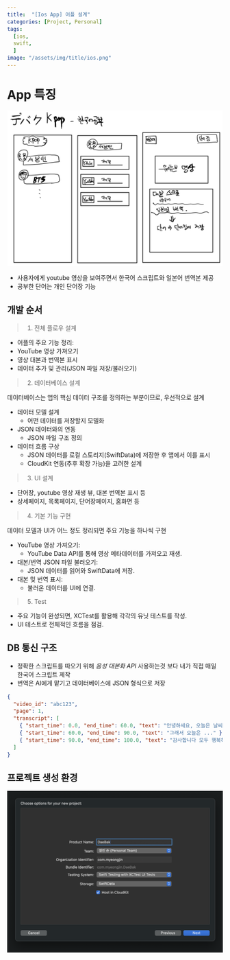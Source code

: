 ```yaml
---
title:  "[Ios App] 어플 설계"
categories: [Project, Personal]
tags:
  [ios,
  swift,
  ] 
image: "/assets/img/title/ios.png"
---
```


# App 특징 
![alt text](/assets/img/plan.png)

* 사용자에게 youtube 영상을 보여주면서 한국어 스크립트와 일본어 번역본 제공
* 공부한 단어는 개인 단어장 기능 

## 개발 순서

> 1. 전체 플로우 설계

* 어플의 주요 기능 정리:
* YouTube 영상 가져오기
* 영상 대본과 번역본 표시
* 데이터 추가 및 관리(JSON 파일 저장/불러오기)

> 2. 데이터베이스 설계

데이터베이스는 앱의 핵심 데이터 구조를 정의하는 부분이므로, 우선적으로 설계
* 데이터 모델 설계
    * 어떤 데이터를 저장할지 모델화
* JSON 데이터와의 연동
    * JSON 파일 구조 정의
* 데이터 흐름 구상
    * JSON 데이터를 로컬 스토리지(SwiftData)에 저장한 후 앱에서 이를 표시
     * CloudKit 연동(추후 확장 가능)을 고려한 설계

> 3. UI 설계
* 단어장, youtube 영상 재생 뷰, 대본 번역본 표시 등
* 상세페이지, 목록페이지, 단어장페이지, 홈화면 등

> 4. 기본 기능 구현

데이터 모델과 UI가 어느 정도 정리되면 주요 기능을 하나씩 구현

* YouTube 영상 가져오기:
    * YouTube Data API를 통해 영상 메타데이터를 가져오고 재생.
* 대본/번역 JSON 파일 불러오기:
    * JSON 데이터를 읽어와 SwiftData에 저장.
* 대본 및 번역 표시:
    * 불러온 데이터를 UI에 연결.

> 5. Test
* 주요 기능이 완성되면, XCTest를 활용해 각각의 유닛 테스트를 작성.
* UI 테스트로 전체적인 흐름을 점검.

## DB 통신 구조 
* 정확한 스크립트를 따오기 위해 *음성 대본화 API* 사용하는것 보다 내가 직접 매일 한국어 스크립트 제작
* 번역은 AI에게 맡기고 데이터베이스에 JSON 형식으로 저장

```json
{
  "video_id": "abc123",
  "page": 1,
  "transcript": [
    { "start_time": 0.0, "end_time": 60.0, "text": "안녕하세요, 오늘은 날씨가 ..." }
    { "start_time": 60.0, "end_time": 90.0, "text": "그래서 오늘은 ..." }
    { "start_time": 90.0, "end_time": 100.0, "text": "감사합니다 모두 행복하세요..." }
  ]
}
```

## 프로젝트 생성 환경
![1](/assets/img/스크린샷%202025-01-12%20오후%204.31.41.png)